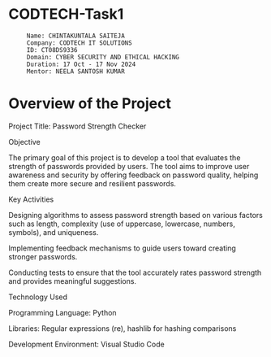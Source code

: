 # CODTECH-Task1
         Name: CHINTAKUNTALA SAITEJA
         Company: CODTECH IT SOLUTIONS
         ID: CT08DS9336
         Domain: CYBER SECURITY AND ETHICAL HACKING
         Duration: 17 Oct - 17 Nov 2024
         Mentor: NEELA SANTOSH KUMAR

# Overview of the Project

Project Title: Password Strength Checker

Objective

The primary goal of this project is to develop a tool that evaluates the strength of passwords provided by users. The tool aims to improve user awareness and security by offering feedback on password quality, helping them create more secure and resilient passwords.

Key Activities

Designing algorithms to assess password strength based on various factors such as length, complexity (use of uppercase, lowercase, numbers, symbols), and uniqueness.

Implementing feedback mechanisms to guide users toward creating stronger passwords.

Conducting tests to ensure that the tool accurately rates password strength and provides meaningful suggestions.

Technology Used

Programming Language: Python

Libraries: Regular expressions (re),  hashlib for hashing comparisons

Development Environment: Visual Studio Code




